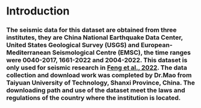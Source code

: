 # Introduction
### The seismic data for this dataset are obtained from three institutes, they are China National Earthquake Data Center, United States Geological Survey (USGS) and European-Mediterranean Seismological Centre (EMSC), the time ranges were 0040-2017, 1661-2022 and 2004-2022. This dataset is only used for seismic research in [Feng et al., 2022](https://www.agu.org/Publish-with-AGU/Publish). The data collection and download work was completed by Dr.Mao from Taiyuan University of Technology, Shanxi Province, China. The downloading path and use of the dataset meet the laws and regulations of the country where the institution is located.
